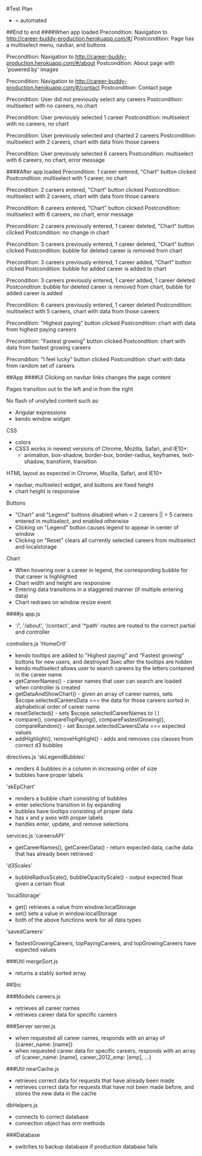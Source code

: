#Test Plan

* = automated

##End to end
####When app loaded
Precondition: Navigation to http://career-buddy-production.herokuapp.com/#/
Postcondition: Page has a multiselect menu, navbar, and buttons

Precondition: Navigation to http://career-buddy-production.herokuapp.com/#/about
Postcondition: About page with 'powered by' images

Precondition: Navigation to http://career-buddy-production.herokuapp.com/#/contact
Postcondition: Contact page

Precondition: User did not previously select any careers
Postcondition: multiselect with no careers, no chart

Precondition: User previously selected 1 career
Postcondition: multiselect with no careers, no chart

Precondition: User previously selected and charted 2 careers
Postcondition: multiselect with 2 careers, chart with data from those careers

Precondition: User previously selected 6 careers
Postcondition: multiselect with 6 careers, no chart, error message

####After app loaded
Precondition: 1 career entered, "Chart" button clicked
Postcondition: multiselect with 1 career, no chart

Precondition: 2 careers entered, "Chart" button clicked
Postcondition: multiselect with 2 careers, chart with data from those careers

Precondition: 6 careers entered, "Chart" button clicked
Postcondition: multiselect with 6 careers, no chart, error message

Precondition: 2 careers previously entered, 1 career deleted, "Chart" button clicked
Postcondition: no change in chart

Precondition: 3 careers previously entered, 1 career deleted, "Chart" button clicked
Postcondition: bubble for deleted career is removed from chart

Precondition: 3 careers previously entered, 1 career added, "Chart" button clicked
Postcondition: bubble for added career is added to chart

Precondition: 3 careers previously entered, 1 career added, 1 career deleted
Postcondition: bubble for deleted career is removed from chart, bubble for added career is added

Precondition: 6 careers previously entered, 1 career deleted
Postcondition: multiselect with 5 careers, chart with data from those careers

Precondition: "Highest paying" button clicked
Postcondition: chart with data from highest paying careers 

Precondition: "Fastest growing" button clicked
Postcondition: chart with data from fastest growing careers

Precondition: "I feel lucky" button clicked
Postcondition: chart with data from random set of careers

##App
####UI
Clicking on navbar links changes the page content

Pages transition out to the left and in from the right

No flash of unstyled content such as:
- Angular expressions
- kendo window widget

CSS
- colors
- CSS3 works in newest versions of Chrome, Mozilla, Safari, and IE10+:
   - animation, box-shadow, border-box, border-radius, keyframes, text-shadow, transform, transition

HTML layout as expected in Chrome, Mozilla, Safari, and IE10+
- navbar, multiselect widget, and buttons are fixed height
- chart height is responsive

Buttons
- "Chart" and "Legend" buttons disabled when < 2 careers || > 5 careers entered in multiselect, and enabled otherwise
- Clicking on "Legend" button causes legend to appear in center of window
- Clicking on "Reset" clears all currently selected careers from multiselect and localstorage 

Chart
- When hovering over a career in legend, the corresponding bubble for that career is highlighted
- Chart width and height are responsive
- Entering data transitions in a staggered manner (if multiple entering data)
- Chart redraws on window resize event

####js
app.js
- '/', '/about', '/contact', and '*path' routes are routed to the correct partial and controller

controllers.js
'HomeCrtl'
- kendo tooltips are added to "Highest paying" and "Fastest growing" buttons for new users, and destroyed 3sec after the tooltips are hidden
- kendo multiselect allows user to search careers by the letters contained in the career name
- getCareerNames() - career names that user can search are loaded when controller is created
- getDataAndShowChart() - given an array of career names, sets $scope.selectedCareersData === the data for those careers sorted in alphabetical order of career name
- resetSelected() - sets $scope.selectedCareerNames to `[]`
- compare(), compareTopPaying(), compareFastestGrowing(), compareRandom() - set $scope.selectedCareersData === expected values 
- addHighlight(), removeHighlight() - adds and removes css classes from correct d3 bubbles

directives.js
'skLegendBubbles'
- renders 4 bubbles in a column in increasing order of size 
- bubbles have proper labels

'skEpChart'
- renders a bubble chart consisting of bubbles
- enter selections transition in by expanding 
- bubbles have tooltips consisting of proper data
- has x and y axes with proper labels
- handles enter, update, and remove selections

services.js
'careersAPI'
- getCareerNames(), getCareerData() - return expected data, cache data that has already been retrieved

'd3Scales'
- bubbleRadiusScale(), bubbleOpacityScale() - output expected float given a certain float

'localStorage'
- get() retrieves a value from window.localStorage
- set() sets a value in window.localStorage
- both of the above functions work for all data types

'savedCareers'
- fastestGrowingCareers, topPayingCareers, and topGrowingCareers have expected values

###Util
mergeSort.js
- returns a stably sorted array

##Src

###Models
careers.js
- retrieves all career names
- retrieves career data for specific careers

###Server
server.js
- when requested all career names, responds with an array of {career_name: [name]} 
- when requested career data for specific careers, responds with an array of {career_name: [name], career_2012_emp: [emp], ...}

###Util 
nearCache.js
* retrieves correct data for requests that have already been made
* retrieves correct data for requests that have not been made before, and stores the new data in the cache

dbHelpers.js
* connects to correct database
* connection object has orm methods

###Database
- switches to backup database if production database fails
